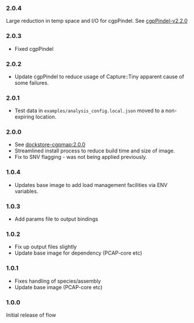 ### 2.0.4
Large reduction in temp space and I/O for cgpPindel.  See [cgpPindel-v2.2.0](https://github.com/cancerit/cgpPindel/releases/tag/v2.2.0)

### 2.0.3
* Fixed cgpPindel

### 2.0.2
* Update cgpPindel to reduce usage of Capture::Tiny apparent cause of some failures.

### 2.0.1
* Test data in `examples/analysis_config.local.json` moved to a non-expiring location.

### 2.0.0
* See [dockstore-cgpmap:2.0.0](https://github.com/cancerit/dockstore-cgpmap/releases/tag/2.0.0)
* Streamlined install process to reduce build time and size of image.
* Fix to SNV flagging - was not being applied previously.

### 1.0.4
* Updates base image to add load management facilities via ENV variables.

### 1.0.3
* Add params file to output bindings

### 1.0.2
* Fix up output files slightly
* Update base image for dependency (PCAP-core etc)

### 1.0.1
* Fixes handling of species/assembly
* Update base image (PCAP-core etc)

### 1.0.0
Initial release of flow
